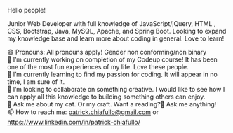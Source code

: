 Hello people!

Junior Web Developer with full knowledge of JavaScript/jQuery, HTML , CSS, Bootstrap, Java, MySQL, Apache, and Spring Boot. Looking to expand my knowledge base and learn more about coding in general. Love to learn!

😄 Pronouns: All pronouns apply! Gender non conforming/non binary <br>
🔭 I’m currently working on completion of my Codeup course! It has been one of the most fun experiences of my life. Love these people. <br>
🌱 I’m currently learning to find my passion for coding. It will appear in no time, I am sure of it. <br>
👯 I’m looking to collaborate on something creative. I would like to see how I can apply all this knowledge to building something others can enjoy.<br>
💬 Ask me about my cat. Or my craft. Want a reading?🔮 Ask me anything! <br>
📫 How to reach me: patrick.chiafullo@gmail.com or https://www.linkedin.com/in/patrick-chiafullo/ 
<!--
**Pchiaful/Pchiaful** is a ✨ _special_ ✨ repository because its `README.md` (this file) appears on your GitHub profile.

Here are some ideas to get you started:

- 🔭 I’m currently working on ...
- 🌱 I’m currently learning ...
- 👯 I’m looking to collaborate on ...
- 🤔 I’m looking for help with ...
- 💬 Ask me about ...
- 📫 How to reach me: ...
- 😄 Pronouns: ...
- ⚡ Fun fact: ...
-->
